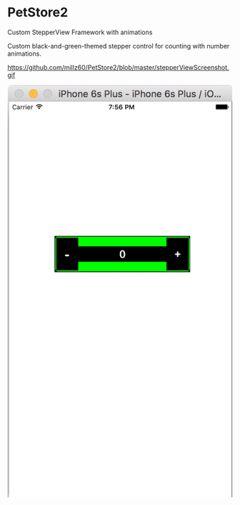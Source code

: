 # PetStore2
Custom StepperView Framework with animations

Custom black-and-green-themed stepper control for counting with number animations.

https://github.com/millz60/PetStore2/blob/master/stepperViewScreenshot.gif

![StepperView gif](https://github.com/millz60/PetStore2/blob/master/stepperViewScreenshot.gif?raw=true "StepperView")
